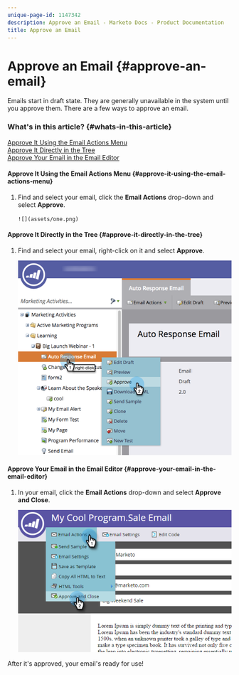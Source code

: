 ```yaml
---
unique-page-id: 1147342
description: Approve an Email - Marketo Docs - Product Documentation
title: Approve an Email
---
```


# Approve an Email {#approve-an-email}

Emails start in draft state. They are generally unavailable in the system until you approve them. There are a few ways to approve an email.

### What's in this article? {#whats-in-this-article}

[Approve It Using the Email Actions Menu](#approve-it-using-the-email-actions-menu)  
[Approve It Directly in the Tree](#approve-it-directly-in-the-tree)  
[Approve Your Email in the Email Editor](#approve-your-email-in-the-email-editor)

#### Approve It Using the Email Actions Menu {#approve-it-using-the-email-actions-menu}

1. Find and select your email, click the **Email Actions** drop-down and select **Approve**.

   ` ![](assets/one.png)  
   `

#### Approve It Directly in the Tree {#approve-it-directly-in-the-tree}

1. Find and select your email, right-click on it and select **Approve**.

   ![](assets/approveemail.png)

#### Approve Your Email in the Email Editor {#approve-your-email-in-the-email-editor}

1. In your email, click the **Email Actions** drop-down and select **Approve and Close**.

   ![](assets/three.png)

After it's approved, your email's ready for use!

